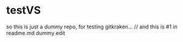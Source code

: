 # testVS
so this is just a dummy repo, for testing gitkraken...
// and this is #1 in readme.md dummy edit
